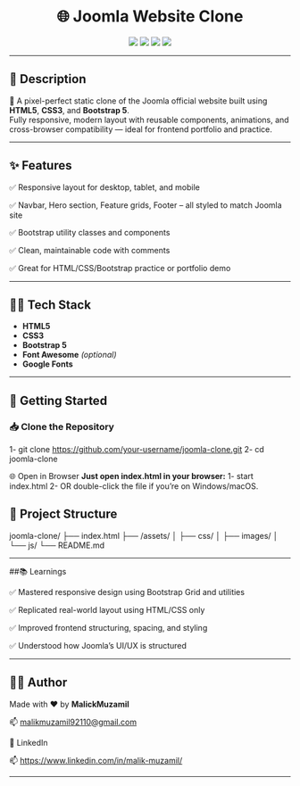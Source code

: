 <h1 align="center">🌐 Joomla Website Clone</h1>

<p align="center">
  <img src="https://img.shields.io/badge/HTML-100%25-orange?style=for-the-badge" />
  <img src="https://img.shields.io/badge/CSS-Styled-blue?style=for-the-badge" />
  <img src="https://img.shields.io/badge/Framework-Bootstrap-purple?style=for-the-badge" />
  <img src="https://img.shields.io/badge/Responsive-Yes-brightgreen?style=for-the-badge" />
</p>

---

## 📄 Description

🎯 A pixel-perfect static clone of the Joomla official website built using **HTML5**, **CSS3**, and **Bootstrap 5**.  
Fully responsive, modern layout with reusable components, animations, and cross-browser compatibility — ideal for frontend portfolio and practice.

---

## ✨ Features

✅ Responsive layout for desktop, tablet, and mobile  

✅ Navbar, Hero section, Feature grids, Footer – all styled to match Joomla site  

✅ Bootstrap utility classes and components  

✅ Clean, maintainable code with comments  

✅ Great for HTML/CSS/Bootstrap practice or portfolio demo

---

## 🧑‍💻 Tech Stack

- **HTML5**
- **CSS3**
- **Bootstrap 5**
- **Font Awesome** *(optional)*
- **Google Fonts**

---

## 🚀 Getting Started

### 📥 Clone the Repository

1- git clone https://github.com/your-username/joomla-clone.git
2- cd joomla-clone

🌐 Open in Browser
**Just open index.html in your browser:**
1- start index.html
2- OR double-click the file if you’re on Windows/macOS.

## 📁 Project Structure
joomla-clone/
├── index.html
├── /assets/
│   ├── css/
│   ├── images/
│   └── js/
└── README.md

---

##📚 Learnings

✅ Mastered responsive design using Bootstrap Grid and utilities

✅ Replicated real-world layout using HTML/CSS only

✅ Improved frontend structuring, spacing, and styling

✅ Understood how Joomla’s UI/UX is structured

---

## 🧑‍💻 Author
Made with ❤️ by **MalickMuzamil**

📫 malikmuzamil92110@gmail.com

🔗 LinkedIn

📫 https://www.linkedin.com/in/malik-muzamil/

---
